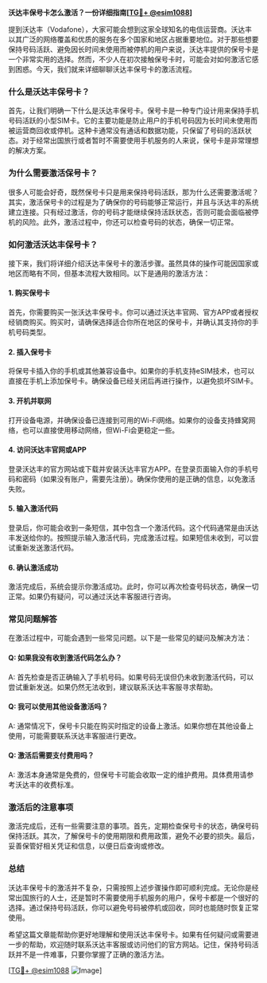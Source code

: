 **沃达丰保号卡怎么激活？一份详细指南[[TG💪+ @esim1088](https://t.me/s/esim1088)]**

提到沃达丰（Vodafone），大家可能会想到这家全球知名的电信运营商。沃达丰以其广泛的网络覆盖和优质的服务在多个国家和地区占据重要地位。对于那些想要保持号码活跃、避免因长时间未使用而被停机的用户来说，沃达丰提供的保号卡是一个非常实用的选择。然而，不少人在初次接触保号卡时，可能会对如何激活它感到困惑。今天，我们就来详细聊聊沃达丰保号卡的激活流程。

### 什么是沃达丰保号卡？

首先，让我们明确一下什么是沃达丰保号卡。保号卡是一种专门设计用来保持手机号码活跃的小型SIM卡。它的主要功能是防止用户的手机号码因为长时间未使用而被运营商回收或停机。这种卡通常没有通话和数据功能，只保留了号码的活跃状态。对于经常出国旅行或者暂时不需要使用手机服务的人来说，保号卡是非常理想的解决方案。

### 为什么需要激活保号卡？

很多人可能会好奇，既然保号卡只是用来保持号码活跃，那为什么还需要激活呢？其实，激活保号卡的过程是为了确保你的号码能够正常运行，并且与沃达丰的系统建立连接。只有经过激活，你的号码才能继续保持活跃状态，否则可能会面临被停机的风险。此外，激活过程中，你还可以检查号码的状态，确保一切正常。

### 如何激活沃达丰保号卡？

接下来，我们将详细介绍沃达丰保号卡的激活步骤。虽然具体的操作可能因国家或地区而略有不同，但基本流程大致相同。以下是通用的激活方法：

#### 1. 购买保号卡

首先，你需要购买一张沃达丰保号卡。你可以通过沃达丰官网、官方APP或者授权经销商购买。购买时，请确保选择适合你所在地区的保号卡，并确认其支持你的手机号码类型。

#### 2. 插入保号卡

将保号卡插入你的手机或其他兼容设备中。如果你的手机支持eSIM技术，也可以直接在手机上添加保号卡。确保设备已经关闭后再进行操作，以避免损坏SIM卡。

#### 3. 开机并联网

打开设备电源，并确保设备已连接到可用的Wi-Fi网络。如果你的设备支持蜂窝网络，也可以直接使用移动网络，但Wi-Fi会更稳定一些。

#### 4. 访问沃达丰官网或APP

登录沃达丰的官方网站或下载并安装沃达丰官方APP。在登录页面输入你的手机号码和密码（如果没有账户，需要先注册）。确保你使用的是正确的信息，以免激活失败。

#### 5. 输入激活代码

登录后，你可能会收到一条短信，其中包含一个激活代码。这个代码通常是由沃达丰发送给你的。按照提示输入激活代码，完成激活过程。如果短信未收到，可以尝试重新发送激活代码。

#### 6. 确认激活成功

激活完成后，系统会提示你激活成功。此时，你可以再次检查号码状态，确保一切正常。如果仍有疑问，可以通过沃达丰客服进行咨询。

### 常见问题解答

在激活过程中，可能会遇到一些常见问题。以下是一些常见的疑问及解决方法：

#### Q: 如果我没有收到激活代码怎么办？

A: 首先检查是否正确输入了手机号码。如果号码无误但仍未收到激活代码，可以尝试重新发送。如果仍然无法收到，建议联系沃达丰客服寻求帮助。

#### Q: 我可以使用其他设备激活吗？

A: 通常情况下，保号卡只能在购买时指定的设备上激活。如果你想在其他设备上使用，可能需要联系沃达丰客服进行更改。

#### Q: 激活后需要支付费用吗？

A: 激活本身通常是免费的，但保号卡可能会收取一定的维护费用。具体费用请参考沃达丰的收费标准。

### 激活后的注意事项

激活完成后，还有一些需要注意的事项。首先，定期检查保号卡的状态，确保号码保持活跃。其次，了解保号卡的使用期限和费用政策，避免不必要的损失。最后，妥善保管好相关凭证和信息，以便日后查询或修改。

### 总结

沃达丰保号卡的激活并不复杂，只需按照上述步骤操作即可顺利完成。无论你是经常出国旅行的人士，还是暂时不需要使用手机服务的用户，保号卡都是一个很好的选择。通过保持号码活跃，你可以避免号码被停机或回收，同时也能随时恢复正常使用。

希望这篇文章能帮助你更好地理解和使用沃达丰保号卡。如果有任何疑问或需要进一步的帮助，欢迎随时联系沃达丰客服或访问他们的官方网站。记住，保持号码活跃并不是一件难事，只要你掌握了正确的激活方法。

[[TG💪+ @esim1088](https://t.me/s/esim1088) ![Image](https://i.postimg.cc/4NQfJmqS/Snipaste-2025-05-13-00-14-12.png)]
